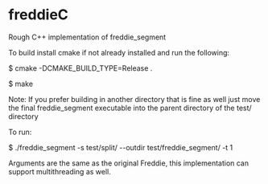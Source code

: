 # freddieC
Rough C++ implementation of freddie_segment

To build install cmake if not already installed and run the following:

$ cmake -DCMAKE_BUILD_TYPE=Release .

$ make

Note: If you prefer building in another directory that is fine as well just move the final freddie_segment executable into the parent directory of the test/ directory

To run:

$ ./freddie_segment -s test/split/ --outdir test/freddie_segment/ -t 1

Arguments are the same as the original Freddie, this implementation can support multithreading as well.
